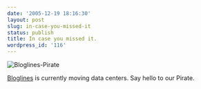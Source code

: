 ```yaml
---
date: '2005-12-19 18:16:30'
layout: post
slug: in-case-you-missed-it
status: publish
title: In case you missed it.
wordpress_id: '116'
---
```



![Bloglines-Pirate](http://paul.querna.org/journal/files/bloglines-pirate.jpg)



[Bloglines](http://www.bloglines.com/) is currently moving data centers.  Say hello to our Pirate.

